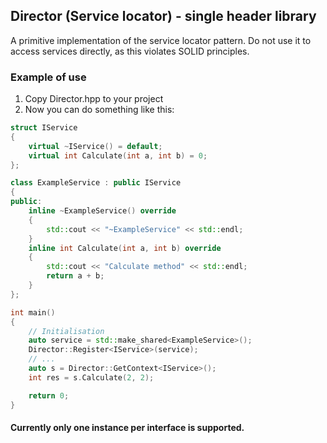 ## Director (Service locator) - single header library

A primitive implementation of the service locator pattern. Do not use it to access services directly, as this violates SOLID principles.

### Example of use

1. Copy Director.hpp to your project
2. Now you can do something like this:
```c++
struct IService
{
    virtual ~IService() = default;
    virtual int Calculate(int a, int b) = 0;
};

class ExampleService : public IService
{
public:
    inline ~ExampleService() override
    {
        std::cout << "~ExampleService" << std::endl;
    }
    inline int Calculate(int a, int b) override
    {
        std::cout << "Calculate method" << std::endl;
        return a + b;
    }
};

int main()
{
    // Initialisation
    auto service = std::make_shared<ExampleService>();
    Director::Register<IService>(service);
    // ...
    auto s = Director::GetContext<IService>();
    int res = s.Calculate(2, 2);

    return 0;
}

```

#### Currently only one instance per interface is supported.